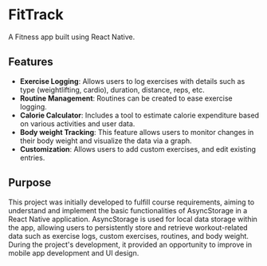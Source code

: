 # FitTrack 
A Fitness app built using React Native. 

## Features
- **Exercise Logging**: Allows users to log exercises with details such as type (weightlifting, cardio), duration, distance, reps, etc.
- **Routine Management**: Routines can be created to ease exercise logging.
- **Calorie Calculator**: Includes a tool to estimate calorie expenditure based on various activities and user data. 
- **Body weight Tracking**: This feature allows users to monitor changes in their body weight and visualize the data via a graph.
- **Customization**: Allows users to add custom exercises, and edit existing entries.

 ## Purpose
  This project was initially developed to fulfill course requirements, aiming to understand and implement the basic functionalities of AsyncStorage in a React Native application. AsyncStorage is used for local data storage within the app, allowing users to persistently store and retrieve workout-related data such as exercise logs, custom exercises, routines, and body weight. During the project's development, it provided an opportunity to improve in mobile app development and UI design. 